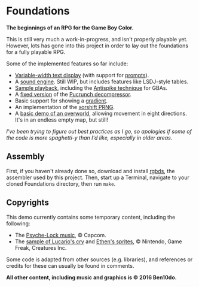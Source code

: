 # Foundations
**The beginnings of an RPG for the Game Boy Color.**

This is still very much a work-in-progress, and isn't properly playable yet. However, lots has gone into this project in order to lay out the foundations for a fully playable RPG.

Some of the implemented features so far include:
- [Variable-width text display](Strings/) (with support for [prompts](Strings/Prompts.asm)).
- A [sound engine](Sound/). Still WIP, but includes features like LSDJ-style tables.
- [Sample playback](Sound/Samples/), including the [Antispike technique](http://blog.gg8.se/wordpress/2013/02/11/gameboy-project-week-6-can-i-have-an-a-men/) for GBAs.
- A [fixed version](https://github.com/mist64/pucrunch/pull/1) of the [Pucrunch decompressor](lib/Pucrunch.asm).
- Basic support for showing a [gradient](Main.asm#L743).
- An implementation of the [xorshift PRNG](Subroutines.asm#L185).
- A [basic demo of an overworld](OverworldGameLoop.asm), allowing movement in eight directions. It's in an endless empty map, but still!

*I've been trying to figure out best practices as I go, so apologies if some of the code is more spaghetti-y than I'd like, especially in older areas.*

## Assembly
First, if you haven't already done so, download and install [rgbds](https://github.com/bentley/rgbds), the assembler used by this project. Then, start up a Terminal, navigate to your cloned Foundations directory, then run `make`.

## Copyrights
This demo currently contains some temporary content, including the following:
- The [Psyche-Lock music](Sound/Music/AzeleaTownTest.asm), © Capcom.
- The [sample of Lucario's cry](Sound/Samples/Data/Luc.bin) and [Ethen's sprites](OverworldGameLoop.asm#L439), © Nintendo, Game Freak, Creatures Inc.

Some code is adapted from other sources (e.g. libraries), and references or credits for these can usually be found in comments.

**All other content, including music and graphics is © 2016 Ben10do.**
